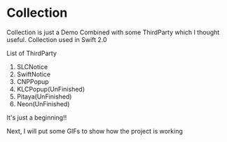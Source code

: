 # Collection

Collection is just a Demo Combined with some ThirdParty which I thought useful.
Collection used in Swift 2.0

List of ThirdParty

1. SLCNotice
2. SwiftNotice
3. CNPPopup
4. KLCPopup(UnFinished)
5. Pitaya(UnFinished)
6. Neon(UnFinished)

It's just a beginning!!

Next, I will put some GIFs to show how the project is working
